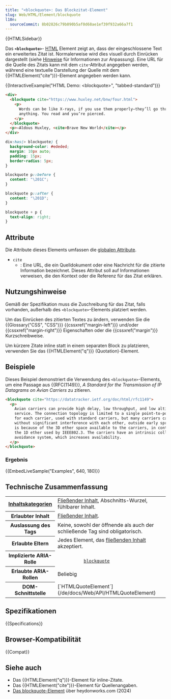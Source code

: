 ```yaml
---
title: "<blockquote>: Das Blockzitat-Element"
slug: Web/HTML/Element/blockquote
l10n:
  sourceCommit: 8b02826c79b090b5af0d68ae1ef39f932a66a7f1
---
```


{{HTMLSidebar}}

Das **`<blockquote>`**- [HTML](/de/docs/Web/HTML) Element zeigt an, dass der eingeschlossene Text ein erweitertes Zitat ist. Normalerweise wird dies visuell durch Einrücken dargestellt (siehe [Hinweise](#nutzungshinweise) für Informationen zur Anpassung). Eine URL für die Quelle des Zitats kann mit dem `cite`-Attribut angegeben werden, während eine textuelle Darstellung der Quelle mit dem {{HTMLElement("cite")}}-Element angegeben werden kann.

{{InteractiveExample("HTML Demo: &lt;blockquote&gt;", "tabbed-standard")}}

```html interactive-example
<div>
  <blockquote cite="https://www.huxley.net/bnw/four.html">
    <p>
      Words can be like X-rays, if you use them properly—they’ll go through
      anything. You read and you’re pierced.
    </p>
  </blockquote>
  <p>—Aldous Huxley, <cite>Brave New World</cite></p>
</div>
```

```css interactive-example
div:has(> blockquote) {
  background-color: #ededed;
  margin: 10px auto;
  padding: 15px;
  border-radius: 5px;
}

blockquote p::before {
  content: "\201C";
}

blockquote p::after {
  content: "\201D";
}

blockquote + p {
  text-align: right;
}
```

## Attribute

Die Attribute dieses Elements umfassen die [globalen Attribute](/de/docs/Web/HTML/Global_attributes).

- `cite`
  - : Eine URL, die ein Quelldokument oder eine Nachricht für die zitierte Information bezeichnet. Dieses Attribut soll auf Informationen verweisen, die den Kontext oder die Referenz für das Zitat erklären.

## Nutzungshinweise

Gemäß der Spezifikation muss die Zuschreibung für das Zitat, falls vorhanden, außerhalb des `<blockquote>`-Elements platziert werden.

Um das Einrücken des zitierten Textes zu ändern, verwenden Sie die {{Glossary("CSS", "CSS")}} {{cssxref("margin-left")}} und/oder {{cssxref("margin-right")}} Eigenschaften oder die {{cssxref("margin")}} Kurzschreibweise.

Um kürzere Zitate inline statt in einem separaten Block zu platzieren, verwenden Sie das {{HTMLElement("q")}} (Quotation)-Element.

## Beispiele

Dieses Beispiel demonstriert die Verwendung des `<blockquote>`-Elements, um eine Passage aus {{RFC(1149)}}, _A Standard for the Transmission of IP Datagrams on Avian Carriers_ zu zitieren.

```html
<blockquote cite="https://datatracker.ietf.org/doc/html/rfc1149">
  <p>
    Avian carriers can provide high delay, low throughput, and low altitude
    service. The connection topology is limited to a single point-to-point path
    for each carrier, used with standard carriers, but many carriers can be used
    without significant interference with each other, outside early spring. This
    is because of the 3D ether space available to the carriers, in contrast to
    the 1D ether used by IEEE802.3. The carriers have an intrinsic collision
    avoidance system, which increases availability.
  </p>
</blockquote>
```

### Ergebnis

{{EmbedLiveSample("Examples", 640, 180)}}

## Technische Zusammenfassung

<table class="properties">
  <tbody>
    <tr>
      <th scope="row">
        <a href="/de/docs/Web/HTML/Content_categories"
          >Inhaltskategorien</a
        >
      </th>
      <td>
        <a href="/de/docs/Web/HTML/Content_categories#flow_content"
          >Fließender Inhalt</a
        >, Abschnitts-Wurzel, fühlbarer Inhalt.
      </td>
    </tr>
    <tr>
      <th scope="row">Erlaubter Inhalt</th>
      <td>
        <a href="/de/docs/Web/HTML/Content_categories#flow_content"
          >Fließender Inhalt</a
        >.
      </td>
    </tr>
    <tr>
      <th scope="row">Auslassung des Tags</th>
      <td>Keine, sowohl der öffnende als auch der schließende Tag sind obligatorisch.</td>
    </tr>
    <tr>
      <th scope="row">Erlaubte Eltern</th>
      <td>
        Jedes Element, das
        <a href="/de/docs/Web/HTML/Content_categories#flow_content"
          >fließenden Inhalt</a
        > akzeptiert.
      </td>
    </tr>
    <tr>
      <th scope="row">Implizierte ARIA-Rolle</th>
      <td>
        <code>
          <a href="/de/docs/Web/Accessibility/ARIA/Roles/structural_roles#structural_roles_with_html_equivalents"
            >blockquote</a
          ></code
        >
      </td>
    </tr>
    <tr>
      <th scope="row">Erlaubte ARIA-Rollen</th>
      <td>Beliebig</td>
    </tr>
    <tr>
      <th scope="row">DOM-Schnittstelle</th>
      <td>[`HTMLQuoteElement`](/de/docs/Web/API/HTMLQuoteElement)</td>
    </tr>
  </tbody>
</table>

## Spezifikationen

{{Specifications}}

## Browser-Kompatibilität

{{Compat}}

## Siehe auch

- Das {{HTMLElement("q")}}-Element für inline-Zitate.
- Das {{HTMLElement("cite")}}-Element für Quellenangaben.
- [Das blockquote-Element](https://heydonworks.com/article/the-blockquote-element/) über heydonworks.com (2024)
